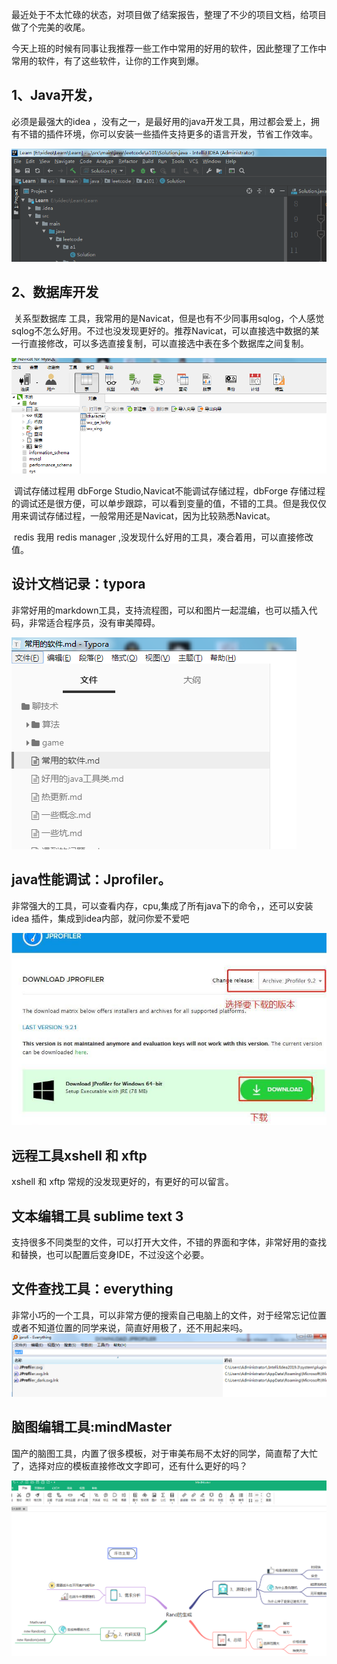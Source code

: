 最近处于不太忙碌的状态，对项目做了结案报告，整理了不少的项目文档，给项目做了个完美的收尾。

今天上班的时候有同事让我推荐一些工作中常用的好用的软件，因此整理了工作中常用的软件，有了这些软件，让你的工作爽到爆。

## 1、Java开发，

必须是最强大的idea ，没有之一，是最好用的java开发工具，用过都会爱上，拥有不错的插件环境，你可以安装一些插件支持更多的语言开发，节省工作效率。

  ![image-20210302235712203](../\img\20210303\2.png)

## 2、数据库开发

​		关系型数据库 工具，我常用的是Navicat，但是也有不少同事用sqlog，个人感觉sqlog不怎么好用。不过也没发现更好的。推荐Navicat，可以直接选中数据的某一行直接修改，可以多选直接复制，可以直接选中表在多个数据库之间复制。

![image-20210302235622219](../\img\20210303\3.png)

​		调试存储过程用 dbForge Studio,Navicat不能调试存储过程，dbForge 存储过程的调试还是很方便，可以单步跟踪，可以看到变量的值，不错的工具。但是我仅仅用来调试存储过程，一般常用还是Navicat，因为比较熟悉Navicat。

​		redis 我用 redis manager ,没发现什么好用的工具，凑合着用，可以直接修改值。

##  设计文档记录：typora 
非常好用的markdown工具，支持流程图，可以和图片一起混编，也可以插入代码，非常适合程序员，没有审美障碍。

![image-20210302235507978](../\img\20210303\4.png)

##  java性能调试：Jprofiler。
非常强大的工具，可以查看内存，cpu,集成了所有java下的命令，，还可以安装idea 插件，集成到idea内部，就问你爱不爱吧

![image-20210302235951020](../\img\20210303\5.png)


##  远程工具xshell 和 xftp
xshell 和 xftp 常规的没发现更好的，有更好的可以留言。


## 文本编辑工具 sublime text 3
 支持很多不同类型的文件，可以打开大文件，不错的界面和字体，非常好用的查找和替换，也可以配置后变身IDE，不过没这个必要。


## 文件查找工具：everything
非常小巧的一个工具，可以非常方便的搜索自己电脑上的文件，对于经常忘记位置或者不知道位置的同学来说，简直好用极了，还不用起来吗。
 ![image-20210303000022524](../\img\20210303\6.png)


## 脑图编辑工具:mindMaster 
国产的脑图工具，内置了很多模板，对于审美布局不太好的同学，简直帮了大忙了，选择对应的模板直接修改文字即可，还有什么更好的吗？

![image-20210303000101494](../\img\20210303\7.png)